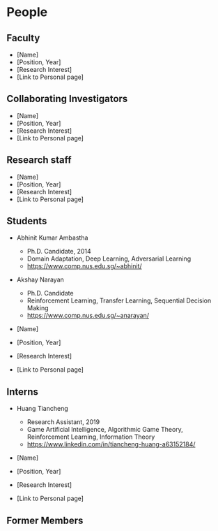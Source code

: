 # People

## Faculty

- [Name]
- [Position, Year]
- [Research Interest]
- [Link to Personal page]

## Collaborating Investigators
- [Name]
- [Position, Year]
- [Research Interest]
- [Link to Personal page]

## Research staff
- [Name]
- [Position, Year]
- [Research Interest]
- [Link to Personal page]

## Students 

- Abhinit Kumar Ambastha
  - Ph.D. Candidate, 2014
  - Domain Adaptation, Deep Learning, Adversarial Learning
  - https://www.comp.nus.edu.sg/~abhinit/

- Akshay Narayan
  - Ph.D. Candidate
  - Reinforcement Learning, Transfer Learning, Sequential Decision Making
  - https://www.comp.nus.edu.sg/~anarayan/
  
- [Name]
- [Position, Year]
- [Research Interest]
- [Link to Personal page]

## Interns
- Huang Tiancheng
  - Research Assistant, 2019
  - Game Artificial Intelligence, Algorithmic Game Theory, Reinforcement Learning, Information Theory
  - https://www.linkedin.com/in/tiancheng-huang-a63152184/


- [Name]
- [Position, Year]
- [Research Interest]
- [Link to Personal page]

## Former Members
